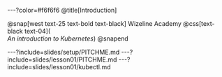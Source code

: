 ---?color=#f6f6f6
@title[Introduction]

@snap[west text-25 text-bold text-black]
Wizeline Academy
@css[text-black text-04](<br>_An introduction to Kubernetes_)
@snapend

---?include=slides/setup/PITCHME.md
---?include=slides/lesson01/PITCHME.md
---?include=slides/lesson01/kubectl.md
